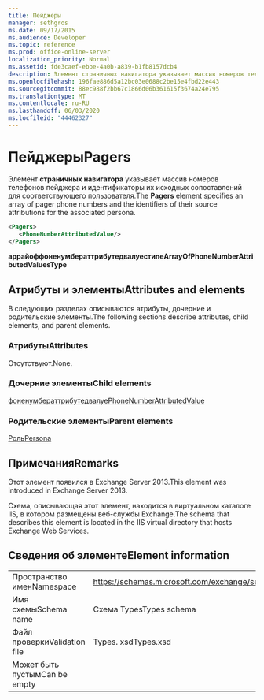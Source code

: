 ```yaml
---
title: Пейджеры
manager: sethgros
ms.date: 09/17/2015
ms.audience: Developer
ms.topic: reference
ms.prod: office-online-server
localization_priority: Normal
ms.assetid: fde3caef-ebbe-4a0b-a839-b1fb8157dcb4
description: Элемент страничных навигатора указывает массив номеров телефонов пейджера и идентификаторы их исходных сопоставлений для соответствующего пользователя.
ms.openlocfilehash: 196fae886d5a12bc03e0688c2be15e4fbd22e443
ms.sourcegitcommit: 88ec988f2bb67c1866d06b361615f3674a24e795
ms.translationtype: MT
ms.contentlocale: ru-RU
ms.lasthandoff: 06/03/2020
ms.locfileid: "44462327"
---
```

# <a name="pagers"></a><span data-ttu-id="2f92e-103">Пейджеры</span><span class="sxs-lookup"><span data-stu-id="2f92e-103">Pagers</span></span>

<span data-ttu-id="2f92e-104">Элемент **страничных навигатора** указывает массив номеров телефонов пейджера и идентификаторы их исходных сопоставлений для соответствующего пользователя.</span><span class="sxs-lookup"><span data-stu-id="2f92e-104">The **Pagers** element specifies an array of pager phone numbers and the identifiers of their source attributions for the associated persona.</span></span> 
  
```XML
<Pagers>
   <PhoneNumberAttributedValue/>
</Pagers>

```

 <span data-ttu-id="2f92e-105">**аррайоффоненумбераттрибутедвалуестипе**</span><span class="sxs-lookup"><span data-stu-id="2f92e-105">**ArrayOfPhoneNumberAttributedValuesType**</span></span>
## <a name="attributes-and-elements"></a><span data-ttu-id="2f92e-106">Атрибуты и элементы</span><span class="sxs-lookup"><span data-stu-id="2f92e-106">Attributes and elements</span></span>

<span data-ttu-id="2f92e-107">В следующих разделах описываются атрибуты, дочерние и родительские элементы.</span><span class="sxs-lookup"><span data-stu-id="2f92e-107">The following sections describe attributes, child elements, and parent elements.</span></span>
  
### <a name="attributes"></a><span data-ttu-id="2f92e-108">Атрибуты</span><span class="sxs-lookup"><span data-stu-id="2f92e-108">Attributes</span></span>

<span data-ttu-id="2f92e-109">Отсутствуют.</span><span class="sxs-lookup"><span data-stu-id="2f92e-109">None.</span></span>
  
### <a name="child-elements"></a><span data-ttu-id="2f92e-110">Дочерние элементы</span><span class="sxs-lookup"><span data-stu-id="2f92e-110">Child elements</span></span>

[<span data-ttu-id="2f92e-111">фоненумбераттрибутедвалуе</span><span class="sxs-lookup"><span data-stu-id="2f92e-111">PhoneNumberAttributedValue</span></span>](phonenumberattributedvalue.md)
  
### <a name="parent-elements"></a><span data-ttu-id="2f92e-112">Родительские элементы</span><span class="sxs-lookup"><span data-stu-id="2f92e-112">Parent elements</span></span>

[<span data-ttu-id="2f92e-113">Роль</span><span class="sxs-lookup"><span data-stu-id="2f92e-113">Persona</span></span>](persona.md)
  
## <a name="remarks"></a><span data-ttu-id="2f92e-114">Примечания</span><span class="sxs-lookup"><span data-stu-id="2f92e-114">Remarks</span></span>

<span data-ttu-id="2f92e-115">Этот элемент появился в Exchange Server 2013.</span><span class="sxs-lookup"><span data-stu-id="2f92e-115">This element was introduced in Exchange Server 2013.</span></span>
  
<span data-ttu-id="2f92e-116">Схема, описывающая этот элемент, находится в виртуальном каталоге IIS, в котором размещены веб-службы Exchange.</span><span class="sxs-lookup"><span data-stu-id="2f92e-116">The schema that describes this element is located in the IIS virtual directory that hosts Exchange Web Services.</span></span>
  
## <a name="element-information"></a><span data-ttu-id="2f92e-117">Сведения об элементе</span><span class="sxs-lookup"><span data-stu-id="2f92e-117">Element information</span></span>

|||
|:-----|:-----|
|<span data-ttu-id="2f92e-118">Пространство имен</span><span class="sxs-lookup"><span data-stu-id="2f92e-118">Namespace</span></span>  <br/> |https://schemas.microsoft.com/exchange/services/2006/types  <br/> |
|<span data-ttu-id="2f92e-119">Имя схемы</span><span class="sxs-lookup"><span data-stu-id="2f92e-119">Schema name</span></span>  <br/> |<span data-ttu-id="2f92e-120">Схема Types</span><span class="sxs-lookup"><span data-stu-id="2f92e-120">Types schema</span></span>  <br/> |
|<span data-ttu-id="2f92e-121">Файл проверки</span><span class="sxs-lookup"><span data-stu-id="2f92e-121">Validation file</span></span>  <br/> |<span data-ttu-id="2f92e-122">Types. xsd</span><span class="sxs-lookup"><span data-stu-id="2f92e-122">Types.xsd</span></span>  <br/> |
|<span data-ttu-id="2f92e-123">Может быть пустым</span><span class="sxs-lookup"><span data-stu-id="2f92e-123">Can be empty</span></span>  <br/> ||
   

